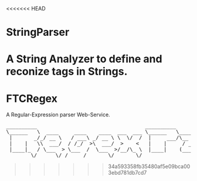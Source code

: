 <<<<<<< HEAD
# StringParser
A String Analyzer to define and reconize tags in Strings.
=======
# FTCRegex

A Regular-Expression parser Web-Service.

<pre>
__________                                   __________                                         
\______   \  ____     ____    ____  ___  ___ \______   \_____   _______   ______  ____  _______ 
 |       _/_/ __ \   / ___\ _/ __ \ \  \/  /  |     ___/\__  \  \_  __ \ /  ___/_/ __ \ \_  __ \
 |    |   \\  ___/  / /_/  >\  ___/  >    <   |    |     / __ \_ |  | \/ \___ \ \  ___/  |  | \/
 |____|_  / \___  > \___  /  \___  >/__/\_ \  |____|    (____  / |__|   /____  > \___  > |__|   
        \/      \/ /_____/       \/       \/                 \/              \/      \/         
</pre>
>>>>>>> 34a593358fb35480af5e09bca003ebd781db7cd7
